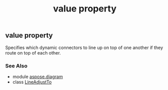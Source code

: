 ﻿---
title: value property
second_title: Aspose.Diagram for Python via .NET API References
description: 
type: docs
weight: 40
url: /python-net/aspose.diagram/lineadjustto/value/
is_root: false
---

## value property


Specifies which dynamic connectors to line up on top of one another if they route on top of each other.

### See Also
* module [aspose.diagram](../../)
* class [LineAdjustTo](/diagram/python-net/aspose.diagram/lineadjustto)

